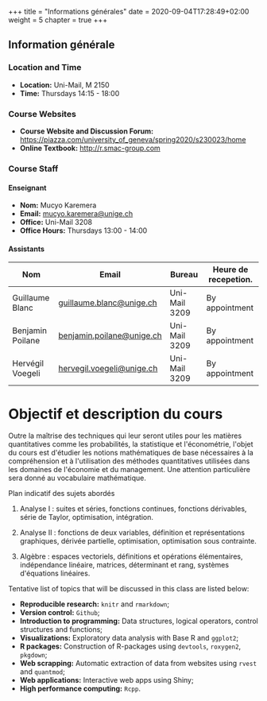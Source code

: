 +++
title = "Informations générales"
date = 2020-09-04T17:28:49+02:00
weight = 5
chapter = true
+++

## Information générale

### Location and Time

- **Location:** Uni-Mail, M 2150
- **Time:** Thursdays 14:15 - 18:00

### Course Websites

* **Course Website and Discussion Forum:** <https://piazza.com/university_of_geneva/spring2020/s230023/home>
* **Online Textbook:**  <http://r.smac-group.com>


### Course Staff


#### Enseignant 
- **Nom:** Mucyo Karemera 
- **Email:** mucyo.karemera@unige.ch
- **Office:** Uni-Mail 3208
- **Office Hours:** Thursdays 13:00 - 14:00

#### Assistants 

| Nom | Email | Bureau | Heure de recepetion. |
| ------ | ------ | ------ | ----------- |
| Guillaume Blanc   | guillaume.blanc@unige.ch  | Uni-Mail 3209  | By appointment  |
| Benjamin Poilane | benjamin.poilane@unige.ch | Uni-Mail 3209  | By appointment  |
| Hervégil Voegeli    | hervegil.voegeli@unige.ch | Uni-Mail 3209  | By appointment  |

# Objectif et description du cours

Outre la maîtrise des techniques qui leur seront utiles pour les matières quantitatives comme les probabilités, la statistique et l'économétrie, l'objet du cours est d'étudier les notions mathématiques de base nécessaires à la compréhension et à l'utilisation des méthodes quantitatives utilisées dans les domaines de l'économie et du management. Une attention particulière sera donné au vocabulaire mathématique.


Plan indicatif des sujets abordés 

1) Analyse I : suites et séries, fonctions continues, fonctions dérivables, série de Taylor, optimisation, intégration.

2) Analyse II : fonctions de deux variables, définition et représentations graphiques, dérivée partielle, optimisation, optimisation sous contrainte.
 
3) Algèbre : espaces vectoriels, définitions et opérations élémentaires, indépendance linéaire, matrices, déterminant et rang, systèmes d'équations linéaires.

Tentative list of topics that will be discussed in this class are listed below:

- **Reproducible research:** `knitr` and `rmarkdown`;
- **Version control:** `Github`;
- **Introduction to programming:** Data structures, logical operators, control structures and functions;
- **Visualizations:** Exploratory data analysis with Base R and `ggplot2`;
- **R packages:** Construction of R-packages using `devtools`, `roxygen2`, `pkgdown`;
- **Web scrapping:** Automatic extraction of data from websites using `rvest` and `quantmod`;
- **Web applications:** Interactive web apps using Shiny;
- **High performance computing:** `Rcpp`.
